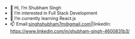 - 👋 Hi, I’m Shubham Singh
- 👀 I’m interested in Full Stack Development
- 🌱 I’m currently learning React.js
- 📫  Email:singhshubham7m@gmail.com||linkedIn: https://www.linkedin.com/in/shubham-singh-4600831b3/
